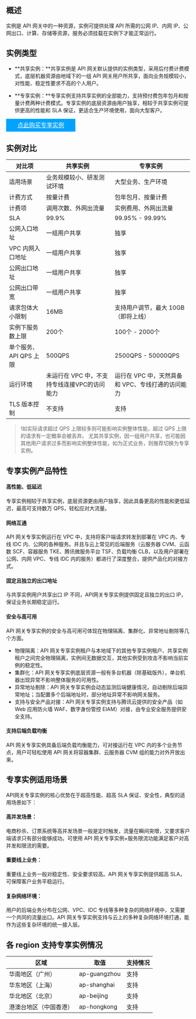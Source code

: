 ## 概述

实例是 API 网关中的一种资源，实例可提供处理 API 所需的公网 IP、内网 IP、公网出口、计算、存储等资源，服务必须挂载在实例下才能正常运行。

## 实例类型

- **共享实例：**共享实例是 API 网关默认提供的实例类型，采用后付费计费模式，底层机器资源由地域下的一组 API 网关用户所共享，面向业务规模较小，对性能、稳定性要求不高的个人用户。

- **专享实例：**专享实例支持共享实例的全部能力，支持预付费包年包月和按量计费两种计费模式。专享实例的底层资源由用户独享，相较于共享实例可提供更高的性能和 SLA 保证，更适合生产环境使用，面向大型客户。

<div style="background-color:#00A4FF; width: 190px; height: 35px; line-height:35px; text-align:center;"><a href="https://buy.cloud.tencent.com/apigateway_instance/buy" target="_blank"  style="color: white; font-size:16px;">点此购买专享实例</a></div>

## 实例对比

<table>
<thead>
<tr>
<th>对比项</th>
<th>共享实例</th>
<th>专享实例</th>
</tr>
</thead>
<tbody><tr>
<td>适用场景</td>
<td>业务规模较小、研发测试环境</td>
<td>大型业务、生产环境</td>
</tr>
<tr>
<td>计费方式</td>
<td>按量计费</td>
<td>包年包月、按量计费</td>
</tr>
<tr>
<td>计费项</td>
<td>调用次数、外网出流量</td>
<td>实例费用、外网出流量</td>
</tr>
<tr>
<td>SLA</td>
<td>99.9%</td>
<td>99.95% - 99.99%</td>
</tr>
<tr>
<td>公网入口地址</td>
<td>一组用户共享</td>
<td>独享</td>
</tr>
<tr>
<td>VPC 内网入口地址</td>
<td>一组用户共享</td>
<td>独享</td>
</tr>
<tr>
<td>公网出口地址</td>
<td>一组用户共享</td>
<td>独享</td>
</tr>
<tr>
<td>公网出口带宽</td>
<td>一组用户共享</td>
<td>独享</td>
</tr>
<tr>
<td>请求包体大小限制</td>
<td>16MB</td>
<td>支持用户调节，最大 10GB（即将上线）</td>
</tr>
<tr>
<td>实例下服务数上限</td>
<td>200个</td>
<td>100个 - 2000个</td>
</tr>
<tr>
<td>单个服务、API QPS 上限</td>
<td>500QPS</td>
<td>2500QPS - 50000QPS</td>
</tr>
<tr>
<td>运行环境</td>
<td>未运行在 VPC 中，不支持专线连接VPC的访问能力</td>
<td>运行在 VPC 中，天然具备和 VPC、专线打通的访问能力</td>
</tr>
<tr>
<td>TLS 版本控制</td>
<td>不支持</td>
<td>支持</td>
</tr>
</tbody></table>

> !如实际请求超过 QPS 上限较多则可能影响实例整体性能，超过 QPS 上限的请求有一定概率会被丢弃。
尤其共享实例，因一组用户共享，也可能因其他用户请求过多而影响实例整体性能，如为正式业务，则推荐切换为专享实例。

## 专享实例产品特性

#### 高性能、低延迟

专享实例相较于共享实例，底层资源更由用户独享，因此具备更高的性能和更低延迟，最高可支持数万 QPS，轻松应对大流量。

#### 网络互通

API 网关专享实例运行在 VPC 中，支持将客户端请求转发到部署在 VPC 内、专线 IDC 内、公网的各种服务。并且与云上常见的后端服务（云服务器 CVM、云函数 SCF、容器服务 TKE、腾讯微服务平台 TSF、负载均衡 CLB，以及用户部署在公网、内网 VPC、专线 IDC 内的服务）都进行了深度整合，提供产品化的对接方式。

#### 固定且独立的出口地址

与共享实例用户共享出口 IP 不同，API网关专享实例提供固定且独立的出口 IP，保证业务长期稳定运行。

#### 安全与高可用

API 网关专享实例的安全与高可用可体现在物理隔离、集群化、异常地址剔除等几个方面。

- 物理隔离：API 网关专享实例租户与本地域下的其他专享实例租户、共享实例租户之间完全物理隔离，实例间无数据交互，其他实例受到攻击不影响当前实例的稳定性。
- 集群化：API 网关专享实例底层资源一般有多台机器（除基础版外），单台机器出现异常不影响整体服务的可用性。
- 异常地址剔除：API 网关专享实例会动态监测后端健康情况，自动剔除后端异常地址；当配置多个后端地址时，部分地址异常不影响网关服务。
- 支持与安全产品对接：API 网关专享实例支持与腾讯云提供的安全产品（如 Web 应用防火墙 WAF、数字身份管控 EIAM）对接，由专业安全服务提供安全支持。

#### 支持后端负载均衡

API 网关专享实例具备后端负载均衡能力，可对接运行在 VPC 内的多个业务节点，用户可轻松使用 API 网关将容器集群、云服务器 CVM 组的能力对外开放出来。

## 专享实例适用场景

API网关专享实例的核心优势在于超高性能、超高 SLA 保证、安全性，典型的适用场景如下：

#### 高并发场景：

电商秒杀、订票系统等高并发场景一般是定时触发，流量在瞬间突增，又要求客户端请求只有部分能够成功。可使用 API 网关专享实例+服务限流功能满足客户对高并发和限流的需要。

#### 重要线上业务：

重要线上业务一般对稳定性、安全要求较高。API 网关专享实例提供超高 SLA，可保障客户业务平稳运行。

#### 复杂网络环境：

用户的后端业务分布在公网、VPC、IDC 专线等多种复杂的网络环境中，又需要一个共同的流量出口。API 网关专享实例支持与云上的多种复杂网络环境打通，能作为这些复杂环境的统一接入层。 

## 各 region 支持专享实例情况

| 区域               | 取值         | 支持情况 |
| ------------------ | ------------ | -------- |
| 华南地区（广州）   | ap-guangzhou | 支持     |
| 华东地区（上海）   | ap-shanghai  | 支持     |
| 华北地区（北京）   | ap-beijing   | 支持     |
| 港澳台地区（中国香港） | ap-hongkong  | 支持     |
